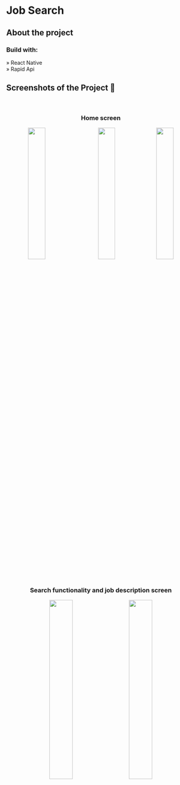 <h1>Job Search</h1>

<h2>About the project</h2>
<h3>Build with:</h3>

» React Native <br>
» Rapid Api

<h2>Screenshots of the Project 📸</h2>
<br>
<h3 align='center'>Home screen</h3>

<p align="center">
  <img src='https://user-images.githubusercontent.com/115343176/226899695-8cd3a165-81d0-4e2d-bf0f-56f7346c2652.jpg' width="30%"/>
&nbsp; &nbsp; &nbsp; &nbsp;
 <img src='https://user-images.githubusercontent.com/115343176/226899696-c3677faa-7ee4-4242-aed5-20db245e47f7.jpg' width="30%"/>
     <img src='https://user-images.githubusercontent.com/115343176/226901417-1f5cd335-59ff-4274-81ee-cdff7ae60fdb.gif' width="30%"/>
    
</p>
<br>
<h3 align='center'>Search functionality and job description screen</h3>

<p align="center">
  <img src='https://user-images.githubusercontent.com/115343176/226894263-813c8bc4-9ca7-4ff8-b9e1-118b52bee995.gif' width="35%"/>
&nbsp; &nbsp; &nbsp; &nbsp;
 <img src='https://user-images.githubusercontent.com/115343176/226897278-d91f7314-af94-45b6-bba5-529fa5849d96.gif' width="35%"/>
</p>
<br>






